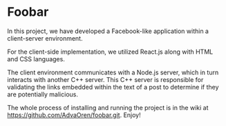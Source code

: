 # Foobar

In this project, we have developed a Facebook-like application within a client-server environment.

For the client-side implementation, we utilized React.js along with HTML and CSS languages.

The client environment communicates with a Node.js server, which in turn interacts with another C++ server. This C++ server is responsible for validating the links embedded within the text of a post to determine if they are potentially malicious.<br>

The whole process of installing and running the project is in the wiki at https://github.com/AdvaOren/foobar.git. Enjoy!<br>

